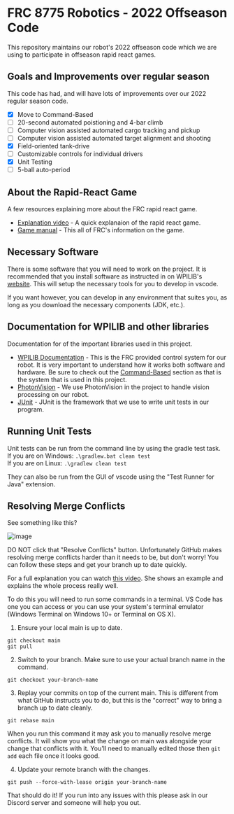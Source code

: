 # FRC 8775 Robotics - 2022 Offseason Code
This repository maintains our robot's 2022 offseason code which we are using to participate in offseason rapid react games.

## Goals and Improvements over regular season
This code has had, and will have lots of improvements over our 2022 regular season code.
 - [x] Move to Command-Based
 - [ ] 20-second automated poistioning and 4-bar climb
 - [ ] Computer vision assisted automated cargo tracking and pickup
 - [ ] Computer vision assisted automated target alignment and shooting
 - [x] Field-oriented tank-drive
 - [ ] Customizable controls for individual drivers
 - [x] Unit Testing
 - [ ] 5-ball auto-period

 ## About the Rapid-React Game
 A few resources explaining more about the FRC rapid react game.
 - [Explanation video](https://www.youtube.com/watch?v=LgniEjI9cCM) - A quick explanaion of the rapid react game.
 - [Game manual](https://firstfrc.blob.core.windows.net/frc2022/Manual/2022FRCGameManual.pdf) - This all of FRC's information on the game.

## Necessary Software
There is some software that you will need to work on the project. It is recommended that you install software as instructed in on WPILIB's [website](https://docs.wpilib.org/en/stable/docs/zero-to-robot/step-2/wpilib-setup.html). This will setup the necessary tools for you to develop in vscode.

If you want however, you can develop in any environment that suites you, as long as you download the necessary components (JDK, etc.).

## Documentation for WPILIB and other libraries
Documentation for of the important libraries used in this project.
 - [WPILIB Documentation](https://docs.wpilib.org/en/stable/index.html) - This is the FRC provided control system for our robot. It is very important to understand how it works both software and hardware. Be sure to check out the [Command-Based](https://docs.wpilib.org/en/stable/docs/software/commandbased/index.html) section as that is the system that is used in this project.
 - [PhotonVision](https://docs.photonvision.org/en/latest/) - We use PhotonVision in the project to handle vision processing on our robot.
 - [JUnit](https://junit.org/junit5/docs/current/user-guide/#overview) - JUnit is the framework that we use to write unit tests in our program.

## Running Unit Tests
Unit tests can be run from the command line by using the gradle test task.\
If you are on Windows: `.\gradlew.bat clean test`\
If you are on Linux: `.\gradlew clean test`

They can also be run from the GUI of vscode using the "Test Runner for Java" extension.

## Resolving Merge Conflicts

See something like this?

![image](https://user-images.githubusercontent.com/58612/178773622-c5c66379-4020-47f0-aa52-68d22b86744e.png)

DO NOT click that "Resolve Conflicts" button. Unfortunately GitHub makes resolving merge conflicts harder than it needs to
be, but don't worry! You can follow these steps and get your branch up to date
quickly.

For a full explanation you can watch [this video](https://www.youtube.com/watch?v=I0hUvy7SW6M). She shows an example and explains the whole process really well.

To do this you will need to run some commands in a terminal. VS Code has one you can access or you can use your system's terminal emulator (Windows Terminal on Windows 10+ or Terminal on OS X).

1. Ensure your local main is up to date.

```
git checkout main
git pull
```

2. Switch to your branch. Make sure to use your actual branch name in the command.

```
git checkout your-branch-name
```

3. Replay your commits on top of the current main. This is different from what GitHub instructs you to do, but this is the "correct" way to bring a branch up to date cleanly.

```
git rebase main
```

When you run this command it may ask you to manually resolve merge conflicts. It will show you what the change on main was alongside your change that conflicts with it. You'll need to manually edited those then `git add` each file once it looks good.

4. Update your remote branch with the changes.

```
git push --force-with-lease origin your-branch-name
```

That should do it! If you run into any issues with this please ask in our Discord server and someone will help you out.
